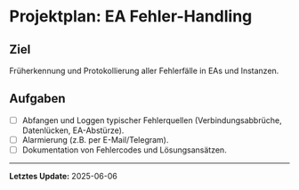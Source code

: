 # Projektplan: EA Fehler-Handling

## Ziel
Früherkennung und Protokollierung aller Fehlerfälle in EAs und Instanzen.

## Aufgaben

- [ ] Abfangen und Loggen typischer Fehlerquellen (Verbindungsabbrüche, Datenlücken, EA-Abstürze).
- [ ] Alarmierung (z.B. per E-Mail/Telegram).
- [ ] Dokumentation von Fehlercodes und Lösungsansätzen.

---

**Letztes Update:** 2025-06-06
